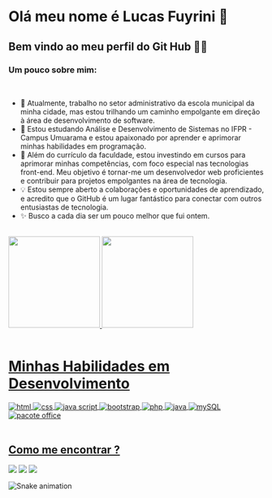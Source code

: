 # Olá meu nome é Lucas Fuyrini 👋
## Bem vindo ao meu perfil do Git Hub 👨‍💻

### Um pouco sobre mim: 
</br>

- 🔭 Atualmente, trabalho no setor administrativo da escola municipal da minha cidade, mas estou trilhando um caminho empolgante em direção à área de desenvolvimento de software.
- 🌱 Estou estudando Análise e Desenvolvimento de Sistemas no IFPR - Campus Umuarama e estou apaixonado por aprender e aprimorar minhas habilidades em programação.
- 🚀 Além do currículo da faculdade, estou investindo em cursos para aprimorar minhas competências, com foco especial nas tecnologias front-end. Meu objetivo é tornar-me um desenvolvedor web proficientes e contribuir para projetos empolgantes na área de tecnologia.
- 💡 Estou sempre aberto a colaborações e oportunidades de aprendizado, e acredito que o GitHub é um lugar fantástico para conectar com outros entusiastas de tecnologia.
- ✨ Busco a cada dia ser um pouco melhor que fui ontem.
</br>

<div>
<a href="https://github.com/Furini2002">
<img loading="lazy" height="180em" src="https://github-readme-stats.vercel.app/api/top-langs/?username=Furini2002&layout=compact&langs_count=7&theme=dracula"/>
<img loading="lazy" height="180em" src="https://github-readme-stats.vercel.app/api?username=Furini2002&show_icons=true&theme=dracula&include_all_commits=true&count_private=true"/>
</div>

</br>

# Minhas Habilidades em Desenvolvimento

<div style="display= inline_block">
  <img align="center" alt="html" src="https://img.shields.io/badge/HTML5-E34F26?style=for-the-badge&logo=html5&logoColor=white">
  <img align="center" alt="css" src="https://img.shields.io/badge/CSS3-1572B6?style=for-the-badge&logo=css3&logoColor=white">
  <img align="center" alt="java script" src="https://img.shields.io/badge/JavaScript-F7DF1E?style=for-the-badge&logo=javascript&logoColor=black">
  <img align="center" alt="bootstrap" src="https://img.shields.io/badge/Bootstrap-563D7C?style=for-the-badge&logo=bootstrap&logoColor=white">
  <img align="center" alt="php" src="https://img.shields.io/badge/PHP-777BB4?style=for-the-badge&logo=php&logoColor=white">
  <img align="center" alt="java" src="https://img.shields.io/badge/Java-ED8B00?style=for-the-badge&logo=openjdk&logoColor=white">
  <img align="center" alt="mySQL" src="https://img.shields.io/badge/MySQL-00000F?style=for-the-badge&logo=mysql&logoColor=white">
  <img align="center" alt="pacote office" src="https://img.shields.io/badge/Microsoft_Office-D83B01?style=for-the-badge&logo=microsoft-office&logoColor=white">

</div>

</br>

## Como me encontrar ?

<div>
<a href="https://instagram.com/llfurini" target="_blank"><img loading="lazy" src="https://img.shields.io/badge/-Instagram-%23E4405F?style=for-the-badge&logo=instagram&logoColor=white" target="_blank"></a>
<a href = "mailto:llfurini2002@gmail.com"><img loading="lazy" src="https://img.shields.io/badge/Gmail-D14836?style=for-the-badge&logo=gmail&logoColor=white" target="_blank"></a>
<a href="https://www.linkedin.com/in/lucaslfurini" target="_blank"><img loading="lazy" src="https://img.shields.io/badge/-LinkedIn-%230077B5?style=for-the-badge&logo=linkedin&logoColor=white" target="_blank"></a>   
</div>

![Snake animation](https://github.com/Furini2002/Furini2002/blob/output/github-contribution-grid-snake.svg)

